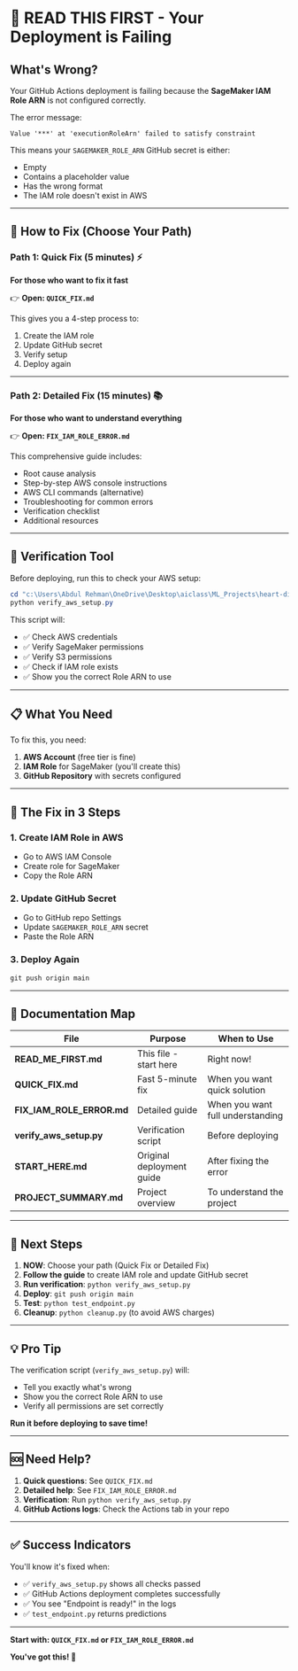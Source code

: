 # 🚨 READ THIS FIRST - Your Deployment is Failing

## What's Wrong?

Your GitHub Actions deployment is failing because the **SageMaker IAM Role ARN** is not configured correctly.

The error message:
```
Value '***' at 'executionRoleArn' failed to satisfy constraint
```

This means your `SAGEMAKER_ROLE_ARN` GitHub secret is either:
- Empty
- Contains a placeholder value
- Has the wrong format
- The IAM role doesn't exist in AWS

---

## 🎯 How to Fix (Choose Your Path)

### Path 1: Quick Fix (5 minutes) ⚡
**For those who want to fix it fast**

👉 **Open: `QUICK_FIX.md`**

This gives you a 4-step process to:
1. Create the IAM role
2. Update GitHub secret
3. Verify setup
4. Deploy again

---

### Path 2: Detailed Fix (15 minutes) 📚
**For those who want to understand everything**

👉 **Open: `FIX_IAM_ROLE_ERROR.md`**

This comprehensive guide includes:
- Root cause analysis
- Step-by-step AWS console instructions
- AWS CLI commands (alternative)
- Troubleshooting for common errors
- Verification checklist
- Additional resources

---

## 🔧 Verification Tool

Before deploying, run this to check your AWS setup:

```powershell
cd "c:\Users\Abdul Rehman\OneDrive\Desktop\aiclass\ML_Projects\heart-dicease-system"
python verify_aws_setup.py
```

This script will:
- ✅ Check AWS credentials
- ✅ Verify SageMaker permissions
- ✅ Verify S3 permissions
- ✅ Check if IAM role exists
- ✅ Show you the correct Role ARN to use

---

## 📋 What You Need

To fix this, you need:

1. **AWS Account** (free tier is fine)
2. **IAM Role** for SageMaker (you'll create this)
3. **GitHub Repository** with secrets configured

---

## 🎯 The Fix in 3 Steps

### 1. Create IAM Role in AWS
- Go to AWS IAM Console
- Create role for SageMaker
- Copy the Role ARN

### 2. Update GitHub Secret
- Go to GitHub repo Settings
- Update `SAGEMAKER_ROLE_ARN` secret
- Paste the Role ARN

### 3. Deploy Again
```powershell
git push origin main
```

---

## 📖 Documentation Map

| File | Purpose | When to Use |
|------|---------|-------------|
| **READ_ME_FIRST.md** | This file - start here | Right now! |
| **QUICK_FIX.md** | Fast 5-minute fix | When you want quick solution |
| **FIX_IAM_ROLE_ERROR.md** | Detailed guide | When you want full understanding |
| **verify_aws_setup.py** | Verification script | Before deploying |
| **START_HERE.md** | Original deployment guide | After fixing the error |
| **PROJECT_SUMMARY.md** | Project overview | To understand the project |

---

## 🚀 Next Steps

1. **NOW**: Choose your path (Quick Fix or Detailed Fix)
2. **Follow the guide** to create IAM role and update GitHub secret
3. **Run verification**: `python verify_aws_setup.py`
4. **Deploy**: `git push origin main`
5. **Test**: `python test_endpoint.py`
6. **Cleanup**: `python cleanup.py` (to avoid AWS charges)

---

## 💡 Pro Tip

The verification script (`verify_aws_setup.py`) will:
- Tell you exactly what's wrong
- Show you the correct Role ARN to use
- Verify all permissions are set correctly

**Run it before deploying to save time!**

---

## 🆘 Need Help?

1. **Quick questions**: See `QUICK_FIX.md`
2. **Detailed help**: See `FIX_IAM_ROLE_ERROR.md`
3. **Verification**: Run `python verify_aws_setup.py`
4. **GitHub Actions logs**: Check the Actions tab in your repo

---

## ✅ Success Indicators

You'll know it's fixed when:
- ✅ `verify_aws_setup.py` shows all checks passed
- ✅ GitHub Actions deployment completes successfully
- ✅ You see "Endpoint is ready!" in the logs
- ✅ `test_endpoint.py` returns predictions

---

**Start with: `QUICK_FIX.md` or `FIX_IAM_ROLE_ERROR.md`**

**You've got this! 🚀**
